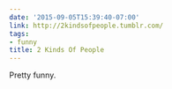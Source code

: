 ```yaml
---
date: '2015-09-05T15:39:40-07:00'
link: http://2kindsofpeople.tumblr.com/
tags:
- funny
title: 2 Kinds Of People
---
```


Pretty funny.
